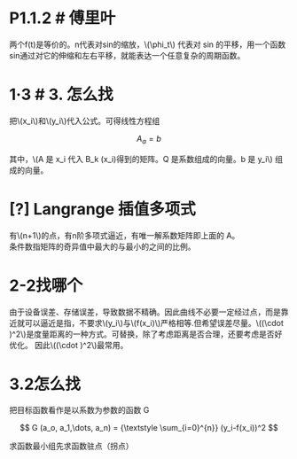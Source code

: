 


# P1.1.2 # 傅里叶   


两个f(t)是等价的。n代表对sin的缩放，\\(\phi_t\\) 代表对 sin 的平移，用一个函数sin通过对它的伸缩和左右平移，就能表达一个任意复杂的周期函数。     



# 1·3 # 3. 怎么找   

把\\(x_i\\)和\\(y_i\\)代入公式。可得线性方程组    

$$
A_a = b
$$

其中，\\(A 是 x_i 代入 B_k (x_i)得到的矩阵。Q 是系数组成的向量。b 是 y_i\\) 组成的向量。    

# [?] Langrange 插值多项式    

有\\(n+1\\)的点，有n阶多项式逼近，有唯一解系数矩阵即上面的 A。       
条件数指矩阵的奇异值中最大的与最小的之间的比例。    



# 2-2找哪个  

由于设备误差、存储误差，导致数据不精确。因此曲线不必要一定经过点，而是靠近就可以逼近是指，不要求\\(y_i\\)与\\(f(x_i)\\)严格相等.但希望误差尽量。\\((\cdot )^2\\)是度量距离的一种方式。可替换，除了考虑距离是否合理，还要考虑是否好优化。
因此\\((\cdot )^2\\)最常用。    


# 3.2怎么找   


把目标函数看作是以系数为参数的函数 G    

$$
G (a_o, a_1,\dots, a_n) = {\textstyle \sum_{i=0}^{n}} (y_i-f(x_i))^2
$$

求函数最小组先求函数驻点（拐点）    